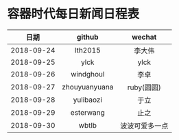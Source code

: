 容器时代每日新闻日程表
=================

|       日期     |   github   |    wechat |
|:-------------:|:----------:|:---------:|
|2018-09-24|lth2015|李大伟|
|2018-09-25|ylck|ylck|
|2018-09-26|windghoul|李卓|
|2018-09-27|zhouyuanyuana|ruby(圆圆)|
|2018-09-28|yulibaozi|于立|
|2018-09-29|esterwang|止之|
|2018-09-30|wbtlb|波波可爱多一点|
